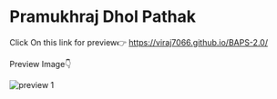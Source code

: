 # Pramukhraj Dhol Pathak
Click On this link for preview👉
https://viraj7066.github.io/BAPS-2.0/




Preview Image👇

![preview 1](https://user-images.githubusercontent.com/123192491/227803248-baf85ff9-f395-48f9-a8a6-c0d52dd4e0f0.png)

